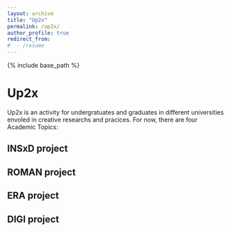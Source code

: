 ```yaml
---
layout: archive
title: "Up2x"
permalink: /up2x/
author_profile: true
redirect_from:
#  - /resume
---
```

{% include base_path %}

# Up2x
Up2x is an activity for undergratuates and graduates in different universities envoled in creative researchs and pracices. 
For now, there are four Academic Topics:

## INSxD project

## ROMAN project

## ERA project

## DIGI project

